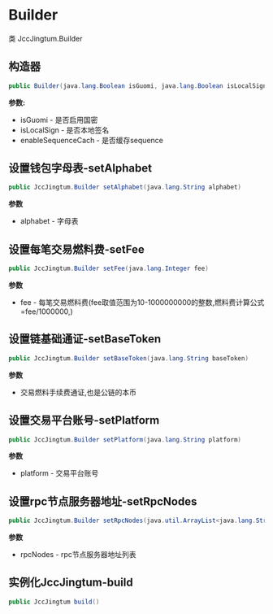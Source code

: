# Builder

类 JccJingtum.Builder

## 构造器

```Java
public Builder(java.lang.Boolean isGuomi, java.lang.Boolean isLocalSign, java.lang.Boolean enableSequenceCach)
```

**参数:**

- isGuomi - 是否启用国密
- isLocalSign - 是否本地签名
- enableSequenceCach - 是否缓存sequence

## 设置钱包字母表-setAlphabet

```Java
public JccJingtum.Builder setAlphabet(java.lang.String alphabet)
```

**参数**

- alphabet - 字母表

## 设置每笔交易燃料费-setFee

```Java
public JccJingtum.Builder setFee(java.lang.Integer fee)
```

**参数**

- fee - 每笔交易燃料费(fee取值范围为10-1000000000的整数,燃料费计算公式=fee/1000000,)

## 设置链基础通证-setBaseToken

```Java
public JccJingtum.Builder setBaseToken(java.lang.String baseToken)
```

**参数**

- 交易燃料手续费通证,也是公链的本币

## 设置交易平台账号-setPlatform

```Java
public JccJingtum.Builder setPlatform(java.lang.String platform)
```

**参数**

- platform - 交易平台账号

## 设置rpc节点服务器地址-setRpcNodes

```Java
public JccJingtum.Builder setRpcNodes(java.util.ArrayList<java.lang.String> rpcNodes)
```

**参数**

- rpcNodes - rpc节点服务器地址列表

## 实例化JccJingtum-build

```Java
public JccJingtum build()
```
